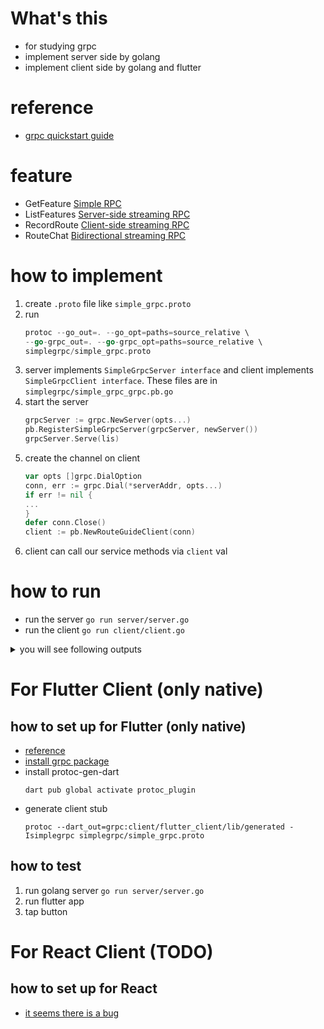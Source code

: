 # What's this
- for studying grpc
- implement server side by golang
- implement client side by golang and flutter

# reference
- [grpc quickstart guide](https://grpc.io/docs/languages/go/quickstart/)

# feature
- GetFeature [Simple RPC](https://grpc.io/docs/languages/go/basics/#simple-rpc)
- ListFeatures [Server-side streaming RPC](https://grpc.io/docs/languages/go/basics/#server-side-streaming-rpc)
- RecordRoute [Client-side streaming RPC](https://grpc.io/docs/languages/go/basics/#client-side-streaming-rpc)
- RouteChat [Bidirectional streaming RPC](https://grpc.io/docs/languages/go/basics/#bidirectional-streaming-rpc)

# how to implement
1. create `.proto` file like `simple_grpc.proto`
1. run 
    ```go
    protoc --go_out=. --go_opt=paths=source_relative \
    --go-grpc_out=. --go-grpc_opt=paths=source_relative \
    simplegrpc/simple_grpc.proto
    ```
1. server implements `SimpleGrpcServer interface` and client implements `SimpleGrpcClient interface`. These files are in `simplegrpc/simple_grpc_grpc.pb.go`
1. start the server
    ```go
    grpcServer := grpc.NewServer(opts...)
	pb.RegisterSimpleGrpcServer(grpcServer, newServer())
	grpcServer.Serve(lis)
    ```
1. create the channel on client
    ```go
    var opts []grpc.DialOption
    conn, err := grpc.Dial(*serverAddr, opts...)
    if err != nil {
    ...
    }
    defer conn.Close()
    client := pb.NewRouteGuideClient(conn)
    ```
1. client can call our service methods via `client` val

# how to run
- run the server `go run server/server.go`
- run the client `go run client/client.go`

<details>
<summary>you will see following outputs</summary>

```text
Getting feature for point (409146138, -746188906)
name:"Berkshire Valley Management Area Trail, Jefferson, NJ, USA" location:<latitude:409146138 longitude:-746188906 >
Getting feature for point (0, 0)
location:<>
Looking for features within lo:<latitude:400000000 longitude:-750000000 > hi:<latitude:420000000 longitude:-730000000 >
name:"Patriots Path, Mendham, NJ 07945, USA" location:<latitude:407838351 longitude:-746143763 >
...
name:"3 Hasta Way, Newton, NJ 07860, USA" location:<latitude:410248224 longitude:-747127767 >
Traversing 56 points.
Route summary: point_count:56 distance:497013163
Got message First message at point(0, 1)
Got message Second message at point(0, 2)
Got message Third message at point(0, 3)
Got message First message at point(0, 1)
Got message Fourth message at point(0, 1)
Got message Second message at point(0, 2)
Got message Fifth message at point(0, 2)
Got message Third message at point(0, 3)
Got message Sixth message at point(0, 3)
```

</details>

# For Flutter Client (only native)
## how to set up for Flutter (only native)
- [reference](https://grpc.io/docs/languages/dart/quickstart/)
- [install grpc package](https://pub.dev/packages/grpc/install)
- install protoc-gen-dart
    ```
    dart pub global activate protoc_plugin
    ```
- generate client stub
    ```shell
    protoc --dart_out=grpc:client/flutter_client/lib/generated -Isimplegrpc simplegrpc/simple_grpc.proto
    ```

## how to test
1. run golang server `go run server/server.go`
1. run flutter app
1. tap button

# For React Client (TODO)
## how to set up for React 
- [it seems there is a bug](https://github.com/protocolbuffers/protobuf/issues/10114)